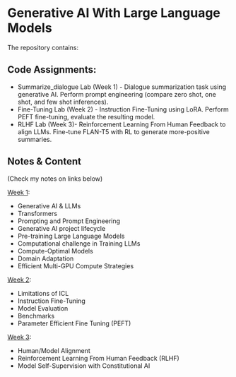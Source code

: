 # Generative AI With Large Language Models

The repository contains:
## Code Assignments:
 - Summarize_dialogue Lab (Week 1) - Dialogue summarization task using generative AI. Perform prompt engineering (compare zero shot, one shot, and few shot inferences).
 - Fine-Tuning Lab (Week 2) - Instruction Fine-Tuning using LoRA. Perform PEFT fine-tuning, evaluate the resulting model.
 - RLHF Lab (Week 3)- Reinforcement Learning From Human Feedback to align LLMs. Fine-tune FLAN-T5 with RL to generate more-positive summaries.

## Notes & Content
(Check my notes on links below)

[Week 1](https://github.com/AMfeta99/NLP_LLM/blob/635d865411ae18c2edef290a73a6d07675c8b3ee/Generative%20AI%20with%20Large%20Language%20Models/w1/GenAI_LLM_1.pdf):
  - Generative AI & LLMs 
  - Transformers 
  - Prompting and Prompt Engineering 
  - Generative AI project lifecycle 
  - Pre-training Large Language Models 
  - Computational challenge in Training LLMs
  - Compute-Optimal Models
  - Domain Adaptation
  - Efficient Multi-GPU Compute Strategies

[Week 2](https://github.com/AMfeta99/NLP_LLM/blob/635d865411ae18c2edef290a73a6d07675c8b3ee/Generative%20AI%20with%20Large%20Language%20Models/w2/GenAI_LLM_2.pdf):
  - Limitations of ICL
  - Instruction Fine-Tuning 
  - Model Evaluation
  - Benchmarks 
  - Parameter Efficient Fine Tuning (PEFT)

[Week 3]():
  - Human/Model Alignment
  - Reinforcement Learning From Human Feedback (RLHF)
  - Model Self-Supervision with Constitutional AI
